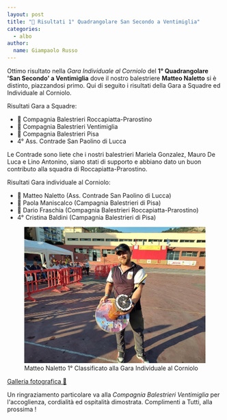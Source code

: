 ```yaml
---
layout: post
title: "🎯 Risultati 1° Quadrangolare San Secondo a Ventimiglia"
categories: 
  - albo
author:
  name: Giampaolo Russo
---
```


Ottimo risultato nella *Gara Individuale al Corniolo* del **1° Quadrangolare 'San Secondo' a Ventimiglia** dove il nostro balestriere **Matteo Naletto** si è distinto, piazzandosi primo.
Qui di seguito i risultati della Gara a Squadre ed Individuale al Corniolo.

<!-- more -->

Risultati Gara a Squadre:

* 🥇 Compagnia Balestrieri Roccapiatta-Prarostino
* 🥈 Compagnia Balestrieri Ventimiglia
* 🥉 Compagnia Balestrieri Pisa
* 4° Ass. Contrade San Paolino di Lucca

Le Contrade sono liete che i nostri balestrieri Mariela Gonzalez, Mauro De Luca e Lino Antonino, siano stati di supporto e abbiano dato un buon contributo alla squadra di Roccapiatta-Prarostino.

Risultati Gara individuale al Corniolo:

* 🥇 Matteo Naletto (Ass. Contrade San Paolino di Lucca)
* 🥈 Paola Maniscalco (Campagnia Balestrieri di Pisa)
* 🥉 Dario Fraschia (Compagnia Balestrieri Roccapiatta-Prarostino)
* 4° Cristina Baldini (Campagnia Balestrieri di Pisa)

<figure class="align-center">
    <img src="/assets/images/2023/231001-primo-corniolo-naletto.jpg" alt="Matteo Naletto 1° Classificato alla Gara Individuale al Corniolo">
  <figcaption>Matteo Naletto 1° Classificato alla Gara Individuale al Corniolo</figcaption>
</figure>

[Galleria fotografica 📸](https://photos.app.goo.gl/U4mDmtCT27Kx4PLy5)

Un ringraziamento particolare va alla *Compagnia Balestrieri Ventimiglia* per l'accoglienza, cordialità ed ospitalità dimostrata.
Complimenti a Tutti, alla prossima !
